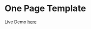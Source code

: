 # One Page Template
Live Demo <a href="https://ssondoss.github.io/onePageTemplate/" target="_blank"> here </a>
